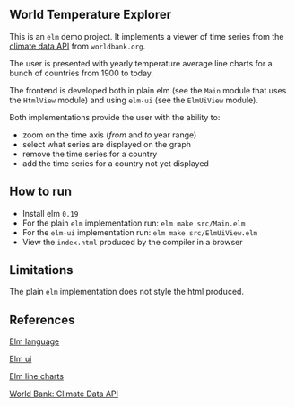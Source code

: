 World Temperature Explorer
--------------------------

This is an `elm` demo project.
It implements a viewer of time series from the [climate data API](https://datahelpdesk.worldbank.org/knowledgebase/articles/902061-climate-data-api) from `worldbank.org`.

The user is presented with yearly temperature average line charts for a bunch of countries from 1900 to today.

The frontend is developed both in plain elm (see the `Main` module that uses the `HtmlView` module) and using `elm-ui` (see the `ElmUiView` module).

Both implementations provide the user with the ability to:
- zoom on the time axis (_from_ and _to_ year range)
- select what series are displayed on the graph
- remove the time series for a country
- add the time series for a country not yet displayed



How to run
----------

- Install elm `0.19`
- For the plain `elm` implementation run: `elm make src/Main.elm`
- For the `elm-ui` implementation run: `elm make src/ElmUiView.elm` 
- View the `index.html` produced by the compiler in a browser


Limitations
-----------

The plain `elm` implementation does not style the html produced.

References
----------

[Elm language](https://elm-lang.org/)

[Elm ui](https://package.elm-lang.org/packages/mdgriffith/elm-ui/latest/)

[Elm line charts](https://package.elm-lang.org/packages/terezka/line-charts/latest/)

[World Bank: Climate Data API](https://datahelpdesk.worldbank.org/knowledgebase/articles/902061-climate-data-api)
